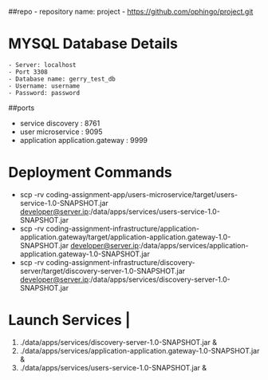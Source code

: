##repo
    - repository name: project
    - https://github.com/ophingo/project.git
    
MYSQL Database Details
 ==============================
    - Server: localhost
    - Port 3308
    - Database name: gerry_test_db
    - Username: username
    - Password: password
    
##ports
- service discovery : 8761
- user microservice : 9095
- application application.gateway : 9999

 Deployment Commands
===========================
- scp -rv coding-assignment-app/users-microservice/target/users-service-1.0-SNAPSHOT.jar developer@server.ip:/data/apps/services/users-service-1.0-SNAPSHOT.jar
- scp -rv coding-assignment-infrastructure/application-application.gateway/target/application-application.gateway-1.0-SNAPSHOT.jar developer@server.ip:/data/apps/services/application-application.gateway-1.0-SNAPSHOT.jar
- scp -rv coding-assignment-infrastructure/discovery-server/target/discovery-server-1.0-SNAPSHOT.jar developer@server.ip:/data/apps/services/discovery-server-1.0-SNAPSHOT.jar


Launch Services |
================
1. ./data/apps/services/discovery-server-1.0-SNAPSHOT.jar &
2. ./data/apps/services/application-application.gateway-1.0-SNAPSHOT.jar &
3. ./data/apps/services/users-service-1.0-SNAPSHOT.jar &


   
